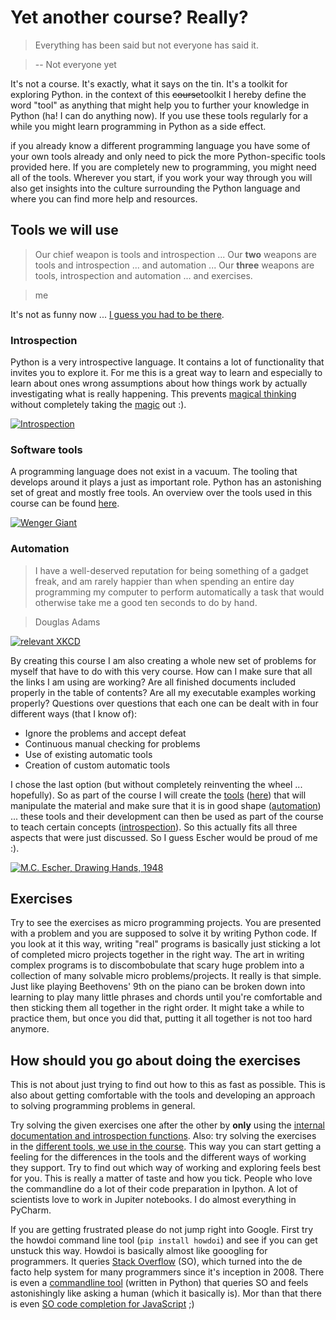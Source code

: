 # Yet another course? Really?

> Everything has been said but not everyone has said it.

> -- Not everyone yet

It's not a course. It's exactly, what it says on the tin. It's a toolkit for exploring Python. in the context of this ~~course~~toolkit I hereby define the word "tool" as anything that might help you to further your knowledge in Python (ha! I can do anything now). If you use these tools regularly for a while you might learn programming in Python as a side effect.

if you already know a different programming language you have some of your own tools already and only need to pick the more Python-specific tools provided here. If you are completely new to programming, you might need all of the tools. Wherever you start, if you work your way through you will also get insights into the culture surrounding the Python language and where you can find more help and resources.

## Tools we will use

> Our chief weapon is tools and introspection ... Our **two** weapons are tools and introspection ... and automation  ... Our **three** weapons are tools, introspection and automation ... and exercises. 

> me

It's not as funny now ... [I guess you had to be there](https://www.youtube.com/watch?v=Nf_Y4MbUCLY).

### Introspection

Python is a very introspective language. It contains a lot of functionality that invites you to explore it. For me this is a great way to learn and especially to learn about ones wrong assumptions about how things work by actually investigating what is really happening. This prevents [magical thinking](https://en.wikipedia.org/wiki/Cargo_cult_programming) without completely taking the [magic](http://www.outpost9.com/reference/jargon/jargon_46.html) out :).

[![Introspection](https://goo.gl/sq1OkT)](https://en.wikipedia.org/wiki/Droste_effect)

### Software tools

A programming language does not exist in a vacuum. The tooling that develops around it plays a just as important role. Python has an astonishing set of great and mostly free tools. An overview over the tools used in this course can be found [here](../introspection/README.md#tools-for-exploration).

[![Wenger Giant](https://c2.staticflickr.com/6/5183/5755042801_850b1ffb2c_b.jpg)](https://www.flickr.com/photos/ojimbo/5755042801)

### Automation

> I have a well-deserved reputation for being something of a gadget freak, and am rarely happier than when spending an entire day programming my computer to perform automatically a task that would otherwise take me a good ten seconds to do by hand.

> Douglas Adams 

[![relevant XKCD](http://imgs.xkcd.com/comics/automation.png)](http://xkcd.com/1319/)

By creating this course I am also creating a whole new set of problems for myself that have to do with this very course. How can I make sure that all the links I am using are working? Are all finished documents included properly in the table of contents? Are all my executable examples working properly? Questions over questions that each one can be dealt with in four different ways (that I know of):
     
* Ignore the problems and accept defeat
* Continuous manual checking for problems
* Use of existing automatic tools
* Creation of custom automatic tools

I chose the last option (but without completely reinventing the wheel ... hopefully). So as part of the course I will create the [tools](README.md#tools) ([here](../../_tools/README.md)) that will manipulate the material and make sure that it is in good shape ([automation](README.md#automation)) ... these tools and their development can then be used as part of the course to teach certain concepts ([introspection](README.md#introspection)). So this actually fits all three aspects that were just discussed. So I guess Escher would be proud of me :).

[![M.C. Escher, Drawing Hands, 1948](http://c7.staticflickr.com/4/3016/2879644822_34d42d0413_b.jpg)](https://www.flickr.com/photos/jameswy_wang/2879644822/in/photostream/)

## Exercises

Try to see the exercises as micro programming projects. You are presented with a problem and you are supposed to solve it by writing Python code. If you look at it this way, writing "real" programs is basically just sticking a lot of completed micro projects together in the right way. The art in writing complex programs is to discombobulate that scary huge problem into a collection of many solvable micro problems/projects. It really is that simple. Just like playing Beethovens' 9th on the piano can be broken down into learning to play many little phrases and chords until you're comfortable and then sticking them all together in the right order. It might take a while to practice them, but once you did that, putting it all together is not too hard anymore.

## How should you go about doing the exercises

This is not about just trying to find out how to this as fast as possible. This is also about getting comfortable with the tools and developing an approach to solving programming problems in general.

Try solving the given exercises one after the other by **only** using the [internal documentation and introspection functions](../introspection/README.md#classic-introspection-in-python). Also: try solving the exercises in the [different tools, we use in the course](../introspection/README.md#tools-for-exploration). This way you can start getting a feeling for the differences in the tools and the different ways of working they support. Try to find out which way of working and exploring feels best for you. This is really a matter of taste and how you tick. People who love the commandline do a lot of their code preparation in Ipython. A lot of scientists love to work in Jupiter notebooks. I do almost everything in PyCharm.

If you are getting frustrated please do not jump right into Google. First try the howdoi command line tool (`pip install howdoi`) and see if you can get unstuck this way. Howdoi is basically almost like gooogling for programmers. It queries [Stack Overflow](http://stackoverflow.com/) (SO), which turned into the de facto help system for many programmers since it's inception in 2008. There is even a [commandline tool](https://pypi.python.org/pypi/howdoi) (written in Python) that queries SO and feels astonishingly like asking a human (which it basically is). Mor than that there is even [SO code completion for JavaScript](https://emilschutte.com/stackoverflow-autocomplete/) ;)

